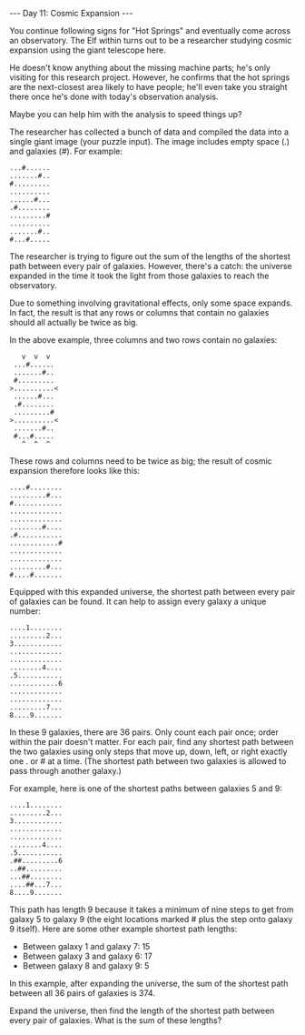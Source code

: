 --- Day 11: Cosmic Expansion ---

You continue following signs for "Hot Springs" and eventually come across an
observatory. The Elf within turns out to be a researcher studying cosmic
expansion using the giant telescope here.

He doesn't know anything about the missing machine parts; he's only visiting
for this research project. However, he confirms that the hot springs are the
next-closest area likely to have people; he'll even take you straight there
once he's done with today's observation analysis.

Maybe you can help him with the analysis to speed things up?

The researcher has collected a bunch of data and compiled the data into a
single giant image (your puzzle input). The image includes empty space (.) and
galaxies (#). For example:


```
...#......
.......#..
#.........
..........
......#...
.#........
.........#
..........
.......#..
#...#.....
```

The researcher is trying to figure out the sum of the lengths of the shortest
path between every pair of galaxies. However, there's a catch: the universe
expanded in the time it took the light from those galaxies to reach the
observatory.

Due to something involving gravitational effects, only some space expands. In
fact, the result is that any rows or columns that contain no galaxies should
all actually be twice as big.

In the above example, three columns and two rows contain no galaxies:

```
   v  v  v
 ...#......
 .......#..
 #.........
>..........<
 ......#...
 .#........
 .........#
>..........<
 .......#..
 #...#.....
   ^  ^  ^
```

These rows and columns need to be twice as big; the result of cosmic expansion
therefore looks like this:

```
....#........
.........#...
#............
.............
.............
........#....
.#...........
............#
.............
.............
.........#...
#....#.......
```

Equipped with this expanded universe, the shortest path between every pair of
galaxies can be found. It can help to assign every galaxy a unique number:

```
....1........
.........2...
3............
.............
.............
........4....
.5...........
............6
.............
.............
.........7...
8....9.......
```

In these 9 galaxies, there are 36 pairs. Only count each pair once; order
within the pair doesn't matter. For each pair, find any shortest path between
the two galaxies using only steps that move up, down, left, or right exactly
one . or # at a time. (The shortest path between two galaxies is allowed to
pass through another galaxy.)

For example, here is one of the shortest paths between galaxies 5 and 9:

```
....1........
.........2...
3............
.............
.............
........4....
.5...........
.##.........6
..##.........
...##........
....##...7...
8....9.......
```

This path has length 9 because it takes a minimum of nine steps to get from
galaxy 5 to galaxy 9 (the eight locations marked # plus the step onto galaxy 9
itself). Here are some other example shortest path lengths:

- Between galaxy 1 and galaxy 7: 15
- Between galaxy 3 and galaxy 6: 17
- Between galaxy 8 and galaxy 9: 5

In this example, after expanding the universe, the sum of the shortest path
between all 36 pairs of galaxies is 374.

Expand the universe, then find the length of the shortest path between every
pair of galaxies. What is the sum of these lengths?


